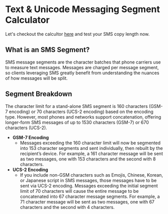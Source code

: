 # Text & Unicode Messaging Segment Calculator

Let's checkout the calcultor [here](https://moazzamgodil.github.io/Text-Unicode-Messaging-Segment-Calculator/) and test your SMS copy length now.

## What is an SMS Segment?

SMS message segments are the character batches that phone carriers use to measure text messages. Messages are charged per message segment, so clients leveraging SMS greatly benefit from understanding the nuances of how messages will be split.

## Segment Breakdown

The character limit for a stand-alone SMS segment is 160 characters (GSM-7  encoding) or 70 characters (UCS-2  encoding) based on the encoding type. However, most phones and networks support concatenation, offering longer-form SMS messages of up to 1530 characters (GSM-7) or 670 characters (UCS-2).

- **GSM-7 Encoding**
  - Messages exceeding the 160 character limit will now be segmented into 153 character segments and sent individually, then rebuilt by the recipient’s device. For example, a 161 character message will be sent as two messages, one with 153 characters and the second with 8 characters.
- **UCS-2 Encoding**
  - If you include non-GSM characters such as Emojis, Chinese, Korean, or Japanese script in SMS messages, those messages have to be sent via UCS-2 encoding. Messages exceeding the initial segment limit of 70 characters will cause the entire message to be concatenated into 67 character message segments. For example, a 71 character message will be sent as two messages, one with 67 characters and the second with 4 characters.
